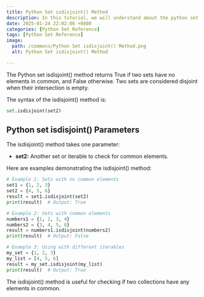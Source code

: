 ```yaml
---
title: Python Set isdisjoint() Method 
description: In this tutorial, we will understand about the python set isdisjoint() method and its uses.
date: 2025-01-24 22:02:00 +0800
categories: [Python Set Reference]
tags: [Python Set Reference]
image:
  path: /commons/Python Set isdisjoint() Method.png
  alt: Python Set isdisjoint() Method 

---
```


The Python set isdisjoint() method returns True if two sets have no elements in common, and False otherwise. Two sets are considered disjoint when their intersection is empty.

<script type="text/javascript">
	atOptions = {
		'key' : '98858c4e91885e00ea9926beee01c03e',
		'format' : 'iframe',
		'height' : 90,
		'width' : 728,
		'params' : {}
	};
</script>
<script type="text/javascript" src="https://www.highperformanceformat.com/98858c4e91885e00ea9926beee01c03e/invoke.js"></script>
The syntax of the isdisjoint() method is:

```python
set.isdisjoint(set2)
```

<script type="text/javascript">
	atOptions = {
		'key' : '98858c4e91885e00ea9926beee01c03e',
		'format' : 'iframe',
		'height' : 90,
		'width' : 728,
		'params' : {}
	};
</script>
<script type="text/javascript" src="https://www.highperformanceformat.com/98858c4e91885e00ea9926beee01c03e/invoke.js"></script>
## Python set isdisjoint() Parameters

<script type="text/javascript">
	atOptions = {
		'key' : '98858c4e91885e00ea9926beee01c03e',
		'format' : 'iframe',
		'height' : 90,
		'width' : 728,
		'params' : {}
	};
</script>
<script type="text/javascript" src="https://www.highperformanceformat.com/98858c4e91885e00ea9926beee01c03e/invoke.js"></script>
The isdisjoint() method takes one parameter:

* **set2:** Another set or iterable to check for common elements.

Here are examples demonstrating the isdisjoint() method:

```python
# Example 1: Sets with no common elements
set1 = {1, 2, 3}
set2 = {4, 5, 6}
result = set1.isdisjoint(set2)
print(result)  # Output: True

# Example 2: Sets with common elements
numbers1 = {1, 2, 3, 4}
numbers2 = {3, 4, 5, 6}
result = numbers1.isdisjoint(numbers2)
print(result)  # Output: False

# Example 3: Using with different iterables
my_set = {1, 2, 3}
my_list = [4, 5, 6]
result = my_set.isdisjoint(my_list)
print(result)  # Output: True
```

The isdisjoint() method is useful for checking if two collections have any elements in common.
